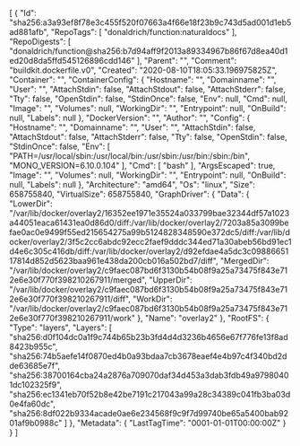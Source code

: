 [
{
"Id": "sha256:a3a93ef8f78e3c455f520f07663a4f66e18f23b9c743d5ad001d1eb5ad881afb",
"RepoTags": [
"donaldrich/function:naturaldocs"
],
"RepoDigests": [
"donaldrich/function@sha256:b7d94aff9f2013a89334967b86f67d8ea40d1ed20d8da5ffd545126896cdd146"
],
"Parent": "",
"Comment": "buildkit.dockerfile.v0",
"Created": "2020-08-10T18:05:33.196975825Z",
"Container": "",
"ContainerConfig": {
"Hostname": "",
"Domainname": "",
"User": "",
"AttachStdin": false,
"AttachStdout": false,
"AttachStderr": false,
"Tty": false,
"OpenStdin": false,
"StdinOnce": false,
"Env": null,
"Cmd": null,
"Image": "",
"Volumes": null,
"WorkingDir": "",
"Entrypoint": null,
"OnBuild": null,
"Labels": null
},
"DockerVersion": "",
"Author": "",
"Config": {
"Hostname": "",
"Domainname": "",
"User": "",
"AttachStdin": false,
"AttachStdout": false,
"AttachStderr": false,
"Tty": false,
"OpenStdin": false,
"StdinOnce": false,
"Env": [
"PATH=/usr/local/sbin:/usr/local/bin:/usr/sbin:/usr/bin:/sbin:/bin",
"MONO_VERSION=6.10.0.104"
],
"Cmd": [
"bash"
],
"ArgsEscaped": true,
"Image": "",
"Volumes": null,
"WorkingDir": "",
"Entrypoint": null,
"OnBuild": null,
"Labels": null
},
"Architecture": "amd64",
"Os": "linux",
"Size": 658755840,
"VirtualSize": 658755840,
"GraphDriver": {
"Data": {
"LowerDir": "/var/lib/docker/overlay2/16352ee1971e35524a033799bae32344df57a1023a44051eaca61431ea0d86d0/diff:/var/lib/docker/overlay2/7203a85a3099befae0ac0e9499f55ed215654275a99b5124828348590e372dc5/diff:/var/lib/docker/overlay2/3f5c2cc6abdc92ecc2faef9dddc344ed71a30abeb56bd91ec1d4e6c305c416db/diff:/var/lib/docker/overlay2/d92efdae4a5dc3c0988665117814d852d5623baa961e438da200cb016a502bd7/diff",
"MergedDir": "/var/lib/docker/overlay2/c9faec087bd6f3130b54b08f9a25a73475f843e712e6e30f770f398210267911/merged",
"UpperDir": "/var/lib/docker/overlay2/c9faec087bd6f3130b54b08f9a25a73475f843e712e6e30f770f398210267911/diff",
"WorkDir": "/var/lib/docker/overlay2/c9faec087bd6f3130b54b08f9a25a73475f843e712e6e30f770f398210267911/work"
},
"Name": "overlay2"
},
"RootFS": {
"Type": "layers",
"Layers": [
"sha256:d0f104dc0a1f9c744b65b23b3fd4d4d3236b4656e67f776fe13f8ad8423b955c",
"sha256:74b5aefe14f0870ed4b0a93bdaa7cb3678eaef4e4b97c4f340bd2dde63685e7f",
"sha256:38700164cba24a2876a709070daf34d453a3dab3fdb49a97980401dc102325f9",
"sha256:ec1341eb70f52b8e42be7191c217043a99a28c34389c041fb3ba03d0e4fa60dc",
"sha256:8df022b9334acade0ae6e234568f9c9f7d99740be65a5400bab9201af9b0988c"
]
},
"Metadata": {
"LastTagTime": "0001-01-01T00:00:00Z"
}
}
]
